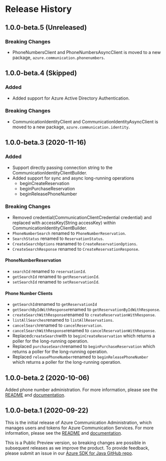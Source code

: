 # Release History

## 1.0.0-beta.5 (Unreleased)
### Breaking Changes 
- PhoneNumbersClient and PhoneNumbersAsyncClient is moved to a new package, `azure.communication.phonenumbers`.

## 1.0.0-beta.4 (Skipped)
### Added
- Added support for Azure Active Directory Authentication.

### Breaking Changes
- CommunicationIdentityClient and CommunicationIdentityAsyncClient is moved to a new package, `azure.communication.identity`.

## 1.0.0-beta.3 (2020-11-16)
### Added
- Support directly passing connection string to the CommunicationIdentityClientBuilder.
- Added support for sync and async long-running operations
    - beginCreateReservation
    - beginPurchaseReservation
    - beginReleasePhoneNumber

### Breaking Changes
- Removed credential(CommunicationClientCredential credential) and replaced with 
accessKey(String accessKey) within CommunicationIdentityClientBuilder.
- `PhoneNumberSearch` renamed to `PhoneNumberReservation`.
- `SearchStatus` renamed to `ReservationStatus`.
- `CreateSearchOptions` reanamed to `CreateReservationOptions`.
- `CreateSearchResponse` renamed to `CreateReservationResponse`.

#### PhoneNumberReservation
- `searchId` renamed to `reservationId`.
- `getSearchId` renamed to `getReservationId`.
- `setSearchId` renamed to `setReservationId`.

#### Phone Number Clients
- `getSearchId`renamed to `getReservationId`
- `getSearchByIdWithResponse`renamed to `getReservationByIdWithResponse`.
- `createSearchWithResponse`renamed to `createReservationWithResponse`.
- `listAllSearches`renamed to `listAllReservations`.
- `cancelSearch`renamed to `cancelReservation`.
- `cancelSearchWithResponse`renamed to `cancelReservationWithResponse`.
- Replaced`createSearch`with to `beginCreateReservation` which returns a poller for the long-running operation.
- Replaced `purchaseSearch`renamed to `beginPurchaseReservation` which returns a poller for the long-running operation.
- Replaced `releasePhoneNumber`renamed to `beginReleasePhoneNumber` which returns a poller for the long-running operation.


## 1.0.0-beta.2 (2020-10-06)
Added phone number administration. For more information, please see the [README][read_me] and [documentation][documentation].

## 1.0.0-beta.1 (2020-09-22)
This is the initial release of Azure Communication Administration, which manages users and tokens for Azure Communication Services. For more information, please see the [README][read_me] and [documentation][documentation].

This is a Public Preview version, so breaking changes are possible in subsequent releases as we improve the product. To provide feedback, please submit an issue in our [Azure SDK for Java GitHub repo](https://github.com/Azure/azure-sdk-for-java/issues).

<!-- LINKS -->
[read_me]: https://github.com/Azure/azure-sdk-for-java/blob/master/sdk/communication/azure-communication-administration/README.md
[documentation]: https://docs.microsoft.com/azure/communication-services/quickstarts/access-tokens?pivots=programming-language-java
